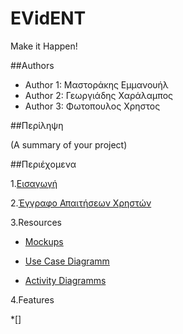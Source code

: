 # EVidENT 
Make it Happen!

##Authors
- Author 1: Μαστοράκης Εμμανουήλ
- Author 2: Γεωργιάδης Χαράλαμπος
- Author 3: Φωτοπουλος Χρηστος

##Περίληψη

(A summary of your project)

##Περιέχομενα

1.[Εισαγωγή](https://github.com/emastora/Soft-Eng-Assignment/blob/master/Documentation/Intro.md)

2.[Έγγραφο Απαιτήσεων Χρηστών](https://github.com/emastora/Soft-Eng-Assignment/blob/master/Documentation/requirements.md)

3.Resources

  * [Mockups](https://github.com/emastora/Soft-Eng-Assignment/tree/master/Resources/Mockups)
  
  * [Use Case Diagramm](https://github.com/emastora/Soft-Eng-Assignment/tree/master/Resources/Use%20Case%20Diagram)
  
  * [Activity Diagramms](https://github.com/emastora/Soft-Eng-Assignment/tree/master/Resources/Activity%20Diagrams)
  
4.Features

  *[]




